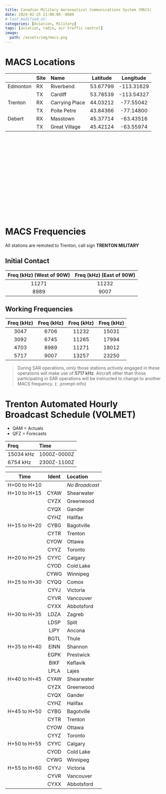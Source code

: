 ```yaml
---
title: Canadian Military Aeronautical Communications System (MACS)
date: 2024-02-25 21:00:00 -0600
# last_modified_at: 
categories: [Aviation, Military]
tags: [aviation, radio, air traffic control]
image:
  path: /assets/img/macs.png
---
```

# MACS Locations

|          | Site | Name           | Latitude | Longitude  |
| :-       | :-   | :-             | :-:      | :-:        |
| Edmonton | RX   | Riverbend      | 53.67799 | -113.31629 |
|          | TX   | Cardiff        | 53.78539 | -113.54327 |
| Trenton  | RX   | Carrying Place | 44.03212 | -77.55042  |
|          | TX   | Poite Petre    | 43.84366 | -77.14800  |
| Debert   | RX   | Masstown       | 45.37714 | -63.43516  |
|          | TX   | Great Village  | 45.42124 | -63.55974  |

<div id="map" style="height: 250px;"></div>

<script>
  var map = L.map('map').setView([49.7713, -96.8165], 3);
  L.tileLayer('https://{s}.tile.openstreetmap.org/{z}/{x}/{y}.png', {
    attribution: 'Map data &copy; <a href="https://www.openstreetmap.org/copyright">OpenStreetMap</a> contributors'
  }).addTo(map);

  var macs = {
  "type": "FeatureCollection",
  "features": [
    {
      "type": "Feature",
      "properties": {
        "name": "Riverbend Receiver",
        "type": "rx"
      },
      "geometry": {
        "coordinates": [
          -113.31629,
          53.67799
        ],
        "type": "Point"
      },
      "id": 0
    },
    {
      "type": "Feature",
      "properties": {
        "name": "Cardiff Transmitter",
        "type": "tx"
      },
      "geometry": {
        "coordinates": [
          -113.54327,
          53.78539
        ],
        "type": "Point"
      },
      "id": 1
    },
    {
      "type": "Feature",
      "properties": {
        "name": "Carrying Place Receiver",
        "type": "rx"
      },
      "geometry": {
        "coordinates": [
          -77.55042,
          44.03212
        ],
        "type": "Point"
      },
      "id": 2
    },
    {
      "type": "Feature",
      "properties": {
        "name": "Poite Petre Transmitter",
        "type": "tx"
      },
      "geometry": {
        "coordinates": [
          -77.148,
          43.84366
        ],
        "type": "Point"
      },
      "id": 3
    },
    {
      "type": "Feature",
      "properties": {
        "name": "Masstown Receiver",
        "type": "rx"
      },
      "geometry": {
        "coordinates": [
          -63.43516,
          45.37714
        ],
        "type": "Point"
      },
      "id": 4
    },
    {
      "type": "Feature",
      "properties": {
        "name": "Great Village Transmitter",
        "type": "tx"
      },
      "geometry": {
        "coordinates": [
          -63.55974,
          45.42124
        ],
        "type": "Point"
      },
      "id": 5
    }
  ]
}
  L.geoJSON(macs).addTo(map)

</script>

# MACS Frequencies

All stations are remoted to Trenton, call sign **TRENTON MILITARY**

## Initial Contact

| Freq (kHz) (West of 90W) | Freq (kHz) (East of 90W) |
| :-:                      | :-:                      |
| 11271                    | 11232                    |
| 8989                     | 9007                     |


## Working Frequencies

| Freq (kHz) | Freq (kHz) | Freq (kHz) | Freq (kHz) |
| :-:        | :-:        | :-:        | :-:        |
| 3047       | 6706       | 11232      | 15031      |
| 3092       | 6745       | 11265      | 17994      |
| 4703       | 8989       | 11271      | 18012      |
| 5717       | 9007       | 13257      | 23250      |

> During SAR operations, oinly those stations actively engaged in these operations will make use of **5717 kHz**. Aircraft other than those participating in SAR operations will be instructed to change to another MACS frequency.
{: .prompt-info}

# Trenton Automated Hourly Broadcast Schedule (VOLMET)
- QAM = Actuals
- QFZ = Forecasts

| Freq      | Time        |
| :-        | :-          |
| 15034 kHz | 1000Z-0000Z |
| 6754 kHz  | 2300Z-1100Z |

| Time         | Ident | Location   |
| :-:          | :-:   | :-         |
| H+00 to H+10 |       | *No Broadcast* |
| H+10 to H+15 | CYAW  | Shearwater |
|              | CYZX  | Greenwood  |
|              | CYQX  | Gander     |
|              | CYHZ  | Halifax    |
| H+15 to H+20 | CYBG  | Bagotville |
|              | CYTR  | Trenton    |
|              | CYOW  | Ottawa     |
|              | CYYZ  | Toronto    |
| H+20 to H+25 | CYYC  | Calgary    |
|              | CYOD  | Cold Lake  |
|              | CYWG  | Winnipeg   |
| H+25 to H+30 | CYQQ  | Comox      |
|              | CYYJ  | Victoria   |
|              | CYVR  | Vancouver  |
|              | CYXX  | Abbotsford |
| H+30 to H+35 | LDZA  | Zagreb     |
|              | LDSP  | Split      |
|              | LIPY  | Ancona     |
|              | BGTL  | Thule      |
| H+35 to H+40 | EINN  | Shannon    |
|              | EGPK  | Prestwick  |
|              | BIKF  | Keflavik   |
|              | LPLA  | Lajes      |
| H+40 to H+45 | CYAW  | Shearwater |
|              | CYZX  | Greenwood  |
|              | CYQX  | Gander     |
|              | CYHZ  | Halifax    |
| H+45 to H+50 | CYBG  | Bagotville |
|              | CYTR  | Trenton    |
|              | CYOW  | Ottawa     |
|              | CYYZ  | Toronto    |
| H+50 to H+55 | CYYC  | Calgary    |
|              | CYOD  | Cold Lake  |
|              | CYWG  | Winnipeg   |
| H+55 to H+60 | CYYJ  | Victoria   |
|              | CYVR  | Vancouver  |
|              | CYXX  | Abbotsford |